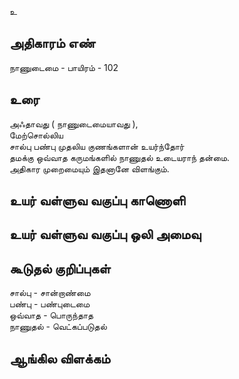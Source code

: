 உ


## அதிகாரம் எண்

நாணுடைமை - பாயிரம் - 102
## உரை

அஃதாவது ( நாணுடைமையாவது ),  
மேற்சொல்லிய  
சால்பு பண்பு முதலிய குணங்களான் உயர்ந்தோர்  
தமக்கு ஒவ்வாத கருமங்களில் நாணுதல் உடையராந் தன்மை.  
அதிகார முறைமையும் இதனானே விளங்கும்.  

## உயர் வள்ளுவ வகுப்பு காணொளி


## உயர் வள்ளுவ வகுப்பு ஒலி அமைவு 


## கூடுதல் குறிப்புகள்

சால்பு - சான்றாண்மை  
பண்பு - பண்புடைமை  
ஒவ்வாத - பொருந்தாத  
நாணுதல் - வெட்கப்படுதல் 

## ஆங்கில விளக்கம்

